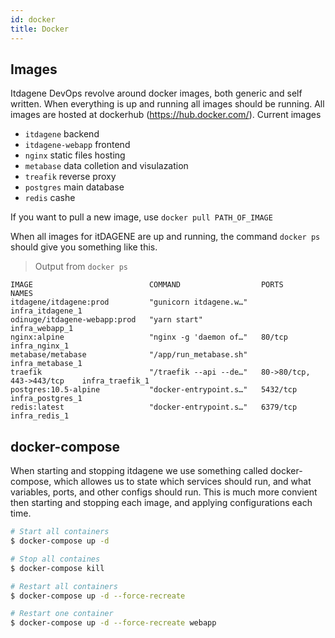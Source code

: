 ```yaml
---
id: docker
title: Docker
---
```


## Images
Itdagene DevOps revolve around docker images, both generic and self written. When everything is up and running all images should be running. All images are hosted at dockerhub (https://hub.docker.com/).
Current images
- `itdagene` backend 
- `itdagene-webapp` frontend
- `nginx` static files hosting
- `metabase` data colletion and visulazation
- `treafik` reverse proxy
- `postgres` main database
- `redis` cashe

If you want to pull a new image, use `docker pull PATH_OF_IMAGE`

When all images for itDAGENE are up and running, the command `docker ps` should give you something like this.
> Output from `docker ps`

```
IMAGE                          COMMAND                  PORTS                       NAMES
itdagene/itdagene:prod         "gunicorn itdagene.w…"                               infra_itdagene_1
odinuge/itdagene-webapp:prod   "yarn start"                                         infra_webapp_1
nginx:alpine                   "nginx -g 'daemon of…"   80/tcp                      infra_nginx_1
metabase/metabase              "/app/run_metabase.sh"                               infra_metabase_1
traefik                        "/traefik --api --de…"   80->80/tcp, 443->443/tcp    infra_traefik_1
postgres:10.5-alpine           "docker-entrypoint.s…"   5432/tcp                    infra_postgres_1
redis:latest                   "docker-entrypoint.s…"   6379/tcp                    infra_redis_1
```

## docker-compose
When starting and stopping itdagene we use something called docker-compose, which allowes us to state which services should run, and what variables, ports, and other configs should run. This is much more convient then starting and stopping each image, and applying configurations each time.

```zsh
# Start all containers
$ docker-compose up -d

# Stop all containes
$ docker-compose kill

# Restart all containers
$ docker-compose up -d --force-recreate

# Restart one container
$ docker-compose up -d --force-recreate webapp
```



